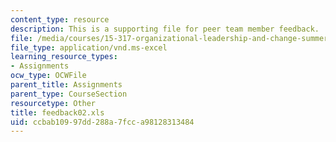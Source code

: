 ```yaml
---
content_type: resource
description: This is a supporting file for peer team member feedback.
file: /media/courses/15-317-organizational-leadership-and-change-summer-2009/ccbab10997dd288a7fcca98128313484_feedback02.xls
file_type: application/vnd.ms-excel
learning_resource_types:
- Assignments
ocw_type: OCWFile
parent_title: Assignments
parent_type: CourseSection
resourcetype: Other
title: feedback02.xls
uid: ccbab109-97dd-288a-7fcc-a98128313484
---
```


